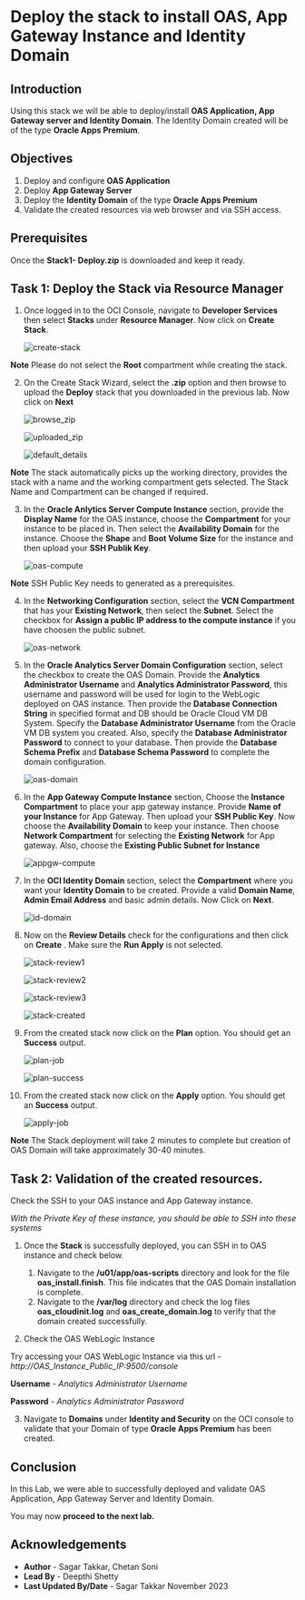 
# Deploy the stack to install OAS, App Gateway Instance and Identity Domain

## Introduction

Using this stack we will be able to deploy/install **OAS Application, App Gateway server and Identity Domain**. The Identity Domain created will be of the type **Oracle Apps Premium**.

## Objectives
1.	Deploy and configure **OAS Application**
2. 	Deploy **App Gateway Server**
3.	Deploy the **Identity Domain** of the type **Oracle Apps Premium**
4.	Validate the created resources via web browser and via SSH access.

## Prerequisites

Once the **Stack1- Deploy.zip** is downloaded and keep it ready.

## Task 1: Deploy the Stack via Resource Manager

1. Once logged in to the OCI Console, navigate to **Developer Services** then select **Stacks** under **Resource Manager**. Now click on **Create Stack**.
	
	![create-stack](./images/create-stack.jpg "create-stack")
	
**Note** Please do not select the **Root** compartment while creating the stack.
	 
2. On the Create Stack Wizard, select the **.zip** option and then browse to upload the **Deploy** stack that you downloaded in the previous lab. Now click on **Next**

	![browse_zip ](./images/browse_zip.jpg "browse_zip")
	
	![uploaded_zip](./images/uploaded_zip.jpg "uploaded_zip")
	
	![default_details](./images/default_details.jpg "default_details")
	
**Note** The stack automatically picks up the working directory, provides the stack with a name and the working compartment gets selected. The Stack Name and Compartment can be changed if required.

3. In the  **Oracle Anlytics Server Compute Instance** section, provide the **Display Name** for the OAS instance, choose the **Compartment** for your instance to be placed in. Then select the **Availability Domain** for the instance. Choose the **Shape** and **Boot Volume Size** for the instance and then upload your **SSH Publik Key**.

	![oas-compute](./images/oas-compute.jpg "oas-compute")
	
**Note** SSH Public Key needs to generated as a prerequisites.
	
4. In the **Networking Configuration** section, select the **VCN Compartment** that has your **Existing Network**, then select the **Subnet**. 
Select the checkbox for **Assign a public IP address to the compute instance** if you have choosen the public subnet.

	![oas-network](./images/oas-network.jpg "oas-network")	
	
5. In the **Oracle Analytics Server Domain Configuration** section, select the checkbox to create the OAS Domain.
Provide the **Analytics Administrator Username** and **Analytics Administrator Password**, this username and password will be used for login to the WebLogic deployed on OAS instance. Then provide the **Database Connection String** in specified format and DB should be Oracle Cloud VM DB System.
Specify the **Database Administrator Username** from the Oracle VM DB system you created. Also, specify the **Database Administrator Password** to connect to your database. Then provide the **Database Schema Prefix** and **Database Schema Password** to complete the domain configuration.

	![oas-domain](./images/oas-domain.jpg "oas-domain")

6. In the **App Gateway Compute Instance** section, Choose the **Instance Compartment** to place your app gateway instance. Provide **Name of your Instance** for App Gateway. Then upload your **SSH Public Key**. Now choose the **Availability Domain** to keep your instance. Then choose **Network Compartment** for selecting the **Existing Network** for App gateway. Also, choose the **Existing Public Subnet for Instance**

	![appgw-compute](./images/appgw-compute.jpg "appgw-compute")
	
7. In the **OCI Identity Domain** section, select the **Compartment** where you want your **Identity Domain** to be created. Provide a valid **Domain Name**, **Admin Email Address** and basic admin details. Now Click on **Next**. 
	
    ![id-domain](./images/id-domain.jpg "id-domain")
	
8. Now on the **Review Details** check for the configurations and then click on **Create** . Make sure the **Run Apply** is not selected.

	![stack-review1](./images/stack-review1.jpg "stack-review1")
	
	![stack-review2](./images/stack-review2.jpg "stack-review2")
	
	![stack-review3](./images/stack-review3.jpg "stack-review3")
	
	![stack-created](./images/stack-created.jpg "stack-created")
	
9. From the created stack now click on the **Plan** option. You should get an **Success** output.

	![plan-job](./images/plan-job.jpg "plan-job")
	
	![plan-success](./images/plan-success.jpg "plan-success")
	
10. From the created stack now click on the **Apply** option. You should get an **Success** output.	

	![apply-job](./images/apply-job.jpg "apply-job")

**Note** The Stack deployment will take 2 minutes to complete but creation of OAS Domain will take approximately 30-40 minutes.

## Task 2: Validation of the created resources.

Check the SSH to your OAS instance and App Gateway instance.

*With the Private Key of these instance, you should be able to SSH into these systems*


1. Once the **Stack** is successfully deployed, you can SSH in to OAS instance and check below.
	1. Navigate to the **/u01/app/oas-scripts** directory and look for the file **oas_install.finish**. This file indicates that the OAS Domain installation is complete.
	2. Navigate to the **/var/log** directory and check the log files **oas_cloudinit.log** and **oas_create_domain.log** to verify that the domain created successfully.

2. Check the OAS WebLogic Instance

Try accessing your OAS WebLogic Instance via this url - *http://OAS_Instance_Public_IP:9500/console*

**Username** - *Analytics Administrator Username*

**Password** - *Analytics Administrator Password*

3. Navigate to **Domains** under **Identity and Security** on the OCI console to validate that your Domain of type **Oracle Apps Premium** has been created.

## Conclusion

In this Lab, we were able to successfully deployed and validate OAS Application, App Gateway Server and Identity Domain. 

You may now **proceed to the next lab.**

## Acknowledgements
* **Author** - Sagar Takkar, Chetan Soni
* **Lead By** - Deepthi Shetty 
* **Last Updated By/Date** - Sagar Takkar November 2023
